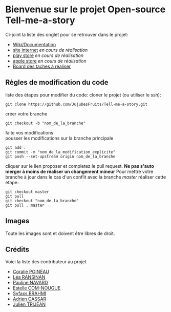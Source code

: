 # Bienvenue sur le projet Open-source Tell-me-a-story

Ci-joint la liste des onglet pour se retrouver dans le projet:

- [Wiki/Documentation](https://github.com/JujuDesFruits/Tell-me-a-story/wiki)
- [site internet](#) *en cours de réalisation*
- [play store](#) *en cours de réalisation*
- [apple store](#) *en cours de réalisation*
- [Board des taches à réaliser](https://github.com/JujuDesFruits/Tell-me-a-story/projects/1)

## Règles de modification du code

liste des étapes pour modifier du code:
cloner le projet (ou utiliser le ssh):
```
git clone https://github.com/JujuDesFruits/Tell-me-a-story.git
```
créer votre branche
```
git checkout -b "nom_de_la_branche"
```
faite vos modifications   
pousser les modifications sur la branche principale
```
git add .
git commit -m "nom_de_la_modification_explicite"
git push --set-upstream origin nom_de_la_branche
```
cliquer sur le lien proposer et completez le pull request.
**Ne pas s'auto merger à moins de réaliser un changement mineur**
Pour mettre votre branche à jour dans le cas d'un conflit avec la branche *master* réaliser cette étape:
```
git checkout master
git pull
git checkout "nom_de_la_branche"
git pull . master
```

## Images

Toute les images sont et doivent être libres de droit.

## Crédits
Voici la liste des contributeur au projet
- [Coralie POINEAU](https://www.facebook.com/coralie.poineau)
- [Léa RANSINAN](https://www.facebook.com/lea.lele.969)
- [Pauline NAVARD](https://www.facebook.com/pauline.navard)
- [Estelle COM-NOUGUE](https://www.facebook.com/estelle.comnougue.5)
- [Syfaxs BRAHMI](https://www.linkedin.com/in/syfaxs-brahmi-236179134/?originalSubdomain=fr)
- [Adrien CASSAR](http://adrien-cassar.fr/)
- [Julien TRIJEAN](https://am-i-an.unusualperson.com/)
